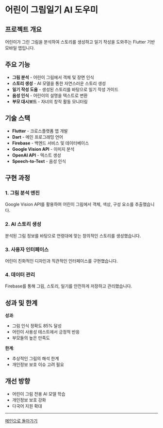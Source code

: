 # 어린이 그림일기 AI 도우미

## 프로젝트 개요

어린이가 그린 그림을 분석하여 스토리를 생성하고 일기 작성을 도와주는 Flutter 기반 모바일 앱입니다.

## 주요 기능

- **그림 분석** - 어린이 그림에서 객체 및 장면 인식
- **스토리 생성** - AI 모델을 통한 자연스러운 스토리 생성
- **일기 작성 도움** - 생성된 스토리를 바탕으로 일기 작성 가이드
- **음성 인식** - 어린이의 설명을 텍스트로 변환
- **부모 대시보드** - 자녀의 창작 활동 모니터링

## 기술 스택

- **Flutter** - 크로스플랫폼 앱 개발
- **Dart** - 메인 프로그래밍 언어
- **Firebase** - 백엔드 서비스 및 데이터베이스
- **Google Vision API** - 이미지 분석
- **OpenAI API** - 텍스트 생성
- **Speech-to-Text** - 음성 인식

## 구현 과정

### 1. 그림 분석 엔진
Google Vision API를 활용하여 어린이 그림에서 객체, 색상, 구성 요소를 추출했습니다.

### 2. AI 스토리 생성
분석된 그림 정보를 바탕으로 연령대에 맞는 창의적인 스토리를 생성했습니다.

### 3. 사용자 인터페이스
어린이 친화적인 디자인과 직관적인 인터페이스를 구현했습니다.

### 4. 데이터 관리
Firebase를 통해 그림, 스토리, 일기를 안전하게 저장하고 관리했습니다.

## 성과 및 한계

**성과**:
- 그림 인식 정확도 85% 달성
- 어린이 사용성 테스트에서 긍정적 반응
- 부모들의 높은 만족도

**한계**:
- 추상적인 그림의 해석 한계
- 개인정보 보호 이슈 고려 필요

## 개선 방향

- 어린이 그림 전용 AI 모델 학습
- 개인정보 보호 강화
- 다국어 지원 확대

---

[메인으로 돌아가기](../README.md)